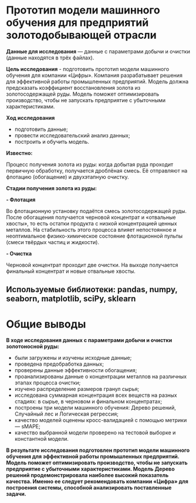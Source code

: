 # Прототип модели машинного обучения для предприятий золотодобывающей отрасли

**Данные для исследования** — данные с параметрами добычи и очистки (данные находятся в трёх файлах).

**Цель исследования** - подготовить прототип модели машинного обучения для компании «Цифры». Компания разрабатывает решения для эффективной работы промышленных предприятий. 
Модель должна предсказать коэффициент восстановления золота из золотосодержащей руды. Модель поможет оптимизировать производство, чтобы не запускать предприятие с убыточными характеристиками. 

**Ход исследования**

- подготовить данные;
- провести исследовательский анализ данных;
- построить и обучить модель.


**Известно:**

Процесс получения золота из руды: когда добытая руда проходит первичную обработку, получается дроблёная смесь. Её отправляют на флотацию (обогащение) и двухэтапную очистку.

**Стадии получения золота из руды:**

**-  Флотация**
 
Во флотационную установку подаётся смесь золотосодержащей руды. После обогащения получается черновой концентрат и «отвальные хвосты», то есть остатки продукта с низкой концентрацией ценных металлов.
На стабильность этого процесса влияет непостоянное и неоптимальное физико-химическое состояние флотационной пульпы (смеси твёрдых частиц и жидкости).

**- Очистка**
  
Черновой концентрат проходит две очистки. На выходе получается финальный концентрат и новые отвальные хвосты.

## Используемые библиотеки: pandas, numpy, seaborn, matplotlib, sciPy, sklearn

# Общие выводы

**В ходе исследования данных с параметрами добычи и очистки золотоносной руды:**


- были загружены и изучены исходные данные;
- проведена предобработка данных;
- проверены данные эффективности обогащения;
- проанализированы данные о концентрации металлов на различных этапах процесса очистки;
- изучено распределение размеров гранул сырья;
- исследована суммарная концентрация всех веществ на разных стадиях: в сырье, в черновом и финальном концентратах;
- построены три модели машинного обучения: Дерево решений, Случайный лес и Логическая регрессия;
- качество моделей оценены кросс-валидацией с помощью метрики — sMAPE;
- качество выбранной модели проверено на тестовой выборке и константной модели.

  
**В результате исследования подготовлен прототип модели машинного обучения для эффективной работы промышленных предприятий. Модель поможет оптимизировать производство, чтобы не запускать предприятие с убыточными характеристиками. Модель Дерево решений продемонстрировала наиболее высокий показатель качества. Именно ее следует рекомендовать компании «Цифра» для построения системы, способной анализировать поставленные задачи.**
